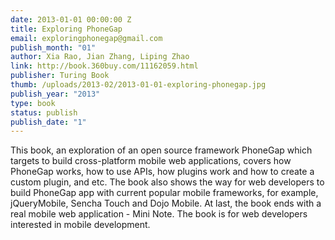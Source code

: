 ```yaml
---
date: 2013-01-01 00:00:00 Z
title: Exploring PhoneGap
email: exploringphonegap@gmail.com
publish_month: "01"
author: Xia Rao, Jian Zhang, Liping Zhao
link: http://book.360buy.com/11162059.html
publisher: Turing Book
thumb: /uploads/2013-02/2013-01-01-exploring-phonegap.jpg
publish_year: "2013"
type: book
status: publish
publish_date: "1"
---
```


This book, an exploration of an open source framework PhoneGap which targets to build cross-platform mobile web applications, covers how PhoneGap works, how to use APIs, how plugins work and how to create a custom plugin, and etc. The book also shows the way for web developers to build PhoneGap app with current popular mobile frameworks, for example, jQueryMobile, Sencha Touch and Dojo Mobile. At last, the book ends with a real mobile web application - Mini Note.
The book is for web developers interested in mobile development.
